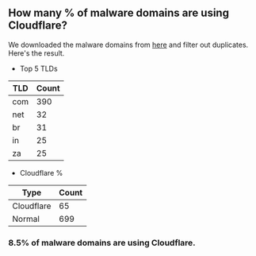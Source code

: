 ## How many % of malware domains are using Cloudflare?


We downloaded the malware domains from [here](https://urlhaus.abuse.ch) and filter out duplicates.
Here's the result.


[//]: # (start replacement)


- Top 5 TLDs

| TLD | Count |
| --- | --- |
| com | 390 |
| net | 32 |
| br | 31 |
| in | 25 |
| za | 25 |


- Cloudflare %

| Type | Count |
| --- | --- |
| Cloudflare | 65 |
| Normal | 699 |


### 8.5% of malware domains are using Cloudflare.